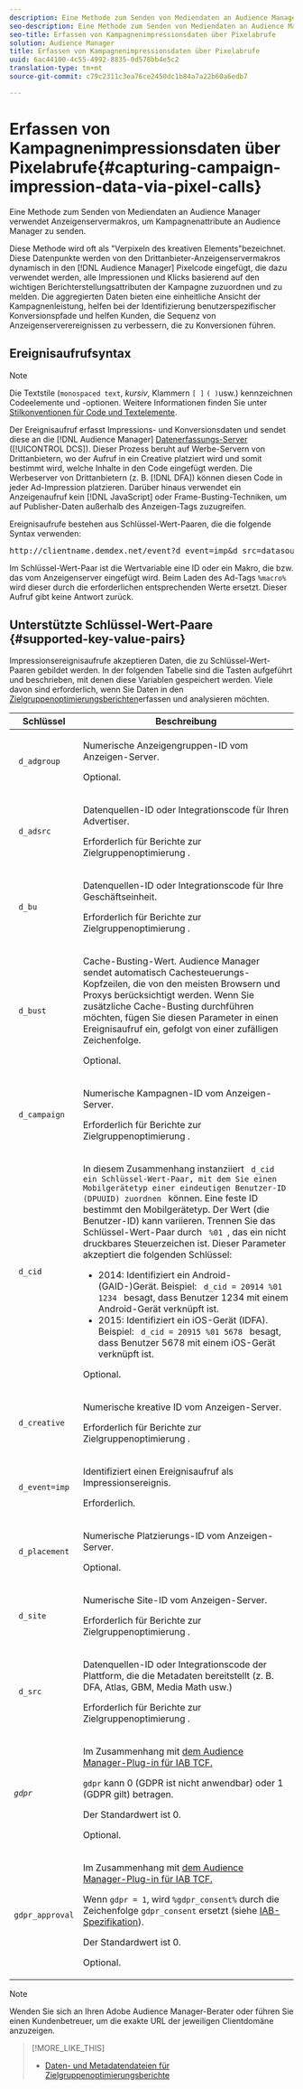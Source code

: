 ```yaml
---
description: Eine Methode zum Senden von Mediendaten an Audience Manager verwendet Anzeigenservermakros, um Kampagnenattribute an Audience Manager zu senden.
seo-description: Eine Methode zum Senden von Mediendaten an Audience Manager verwendet Anzeigenservermakros, um Kampagnenattribute an Audience Manager zu senden.
seo-title: Erfassen von Kampagnenimpressionsdaten über Pixelabrufe
solution: Audience Manager
title: Erfassen von Kampagnenimpressionsdaten über Pixelabrufe
uuid: 6ac44100-4c55-4992-8835-0d578bb4e5c2
translation-type: tm+mt
source-git-commit: c79c2311c3ea76ce2450dc1b84a7a22b60a6edb7

---
```



# Erfassen von Kampagnenimpressionsdaten über Pixelabrufe{#capturing-campaign-impression-data-via-pixel-calls}

Eine Methode zum Senden von Mediendaten an Audience Manager verwendet Anzeigenservermakros, um Kampagnenattribute an Audience Manager zu senden.

Diese Methode wird oft als "Verpixeln des kreativen Elements"bezeichnet. Diese Datenpunkte werden von den Drittanbieter-Anzeigenservermakros dynamisch in den [!DNL Audience Manager] Pixelcode eingefügt, die dazu verwendet werden, alle Impressionen und Klicks basierend auf den wichtigen Berichterstellungsattributen der Kampagne zuzuordnen und zu melden. Die aggregierten Daten bieten eine einheitliche Ansicht der Kampagnenleistung, helfen bei der Identifizierung benutzerspezifischer Konversionspfade und helfen Kunden, die Sequenz von Anzeigenserverereignissen zu verbessern, die zu Konversionen führen.

## Ereignisaufrufsyntax

>[!NOTE]
>
>Die Textstile (`monospaced text`, *kursiv*, Klammern `[ ]` `( )`usw.) kennzeichnen Codeelemente und -optionen. Weitere Informationen finden Sie unter [Stilkonventionen für Code und Textelemente](../../reference/code-style-elements.md).

Der Ereignisaufruf erfasst Impressions- und Konversionsdaten und sendet diese an die [!DNL Audience Manager] [Datenerfassungs-Server](/help/using/reference/system-components/components-data-collection.md) ([!UICONTROL DCS]). Dieser Prozess beruht auf Werbe-Servern von Drittanbietern, wo der Aufruf in ein Creative platziert wird und somit bestimmt wird, welche Inhalte in den Code eingefügt werden. Die Werbeserver von Drittanbietern (z. B. [!DNL DFA]) können diesen Code in jeder Ad-Impression platzieren. Darüber hinaus verwendet ein Anzeigenaufruf kein [!DNL JavaScript] oder Frame-Busting-Techniken, um auf Publisher-Daten außerhalb des Anzeigen-Tags zuzugreifen.

Ereignisaufrufe bestehen aus Schlüssel-Wert-Paaren, die die folgende Syntax verwenden:

<pre>
http://clientname.demdex.net/event?d_event=imp&amp;d_src=datasource_id&amp;d_site=siteID&amp;d_creative=<i>creative_id</i>&amp;d_adgroup=<i>adgroup_id</i>&amp;d_placement=<i>placement_id</i>&amp;d_campaign=<i>campaign_id</i>[&amp;d_cid=(GAID|IDFA)%01 DPUUID]&amp;d_bust=Cache-Buster-Wert
</pre>

Im Schlüssel-Wert-Paar ist die Wertvariable eine ID oder ein Makro, die bzw. das vom Anzeigenserver eingefügt wird. Beim Laden des Ad-Tags `%macro%` wird dieser durch die erforderlichen entsprechenden Werte ersetzt. Dieser Aufruf gibt keine Antwort zurück.

## Unterstützte Schlüssel-Wert-Paare {#supported-key-value-pairs}

Impressionsereignisaufrufe akzeptieren Daten, die zu Schlüssel-Wert-Paaren gebildet werden. In der folgenden Tabelle sind die Tasten aufgeführt und beschrieben, mit denen diese Variablen gespeichert werden. Viele davon sind erforderlich, wenn Sie Daten in den [Zielgruppenoptimierungsberichten](../../reporting/audience-optimization-reports/audience-optimization-reports.md)erfassen und analysieren möchten.

<table id="table_F068C4D49F7D4775924D3CA712BF15BA"> 
 <thead> 
  <tr> 
   <th colname="col1" class="entry"> Schlüssel </th> 
   <th colname="col2" class="entry"> Beschreibung </th> 
  </tr> 
 </thead>
 <tbody> 
  <tr> 
   <td colname="col1"> <code> d_adgroup </code> </td> 
   <td colname="col2"> <p>Numerische Anzeigengruppen-ID vom Anzeigen-Server. </p> <p>Optional. </p> </td> 
  </tr> 
  <tr> 
   <td colname="col1"> <code> d_adsrc </code> </td> 
   <td colname="col2"> <p>Datenquellen-ID oder Integrationscode für Ihren Advertiser. </p> <p>Erforderlich für <span class="wintitle"> Berichte zur Zielgruppenoptimierung </span> . </p> </td> 
  </tr> 
  <tr> 
   <td colname="col1"> <code> d_bu </code> </td> 
   <td colname="col2"> <p>Datenquellen-ID oder Integrationscode für Ihre Geschäftseinheit. </p> <p>Erforderlich für <span class="wintitle"> Berichte zur Zielgruppenoptimierung </span> . </p> </td> 
  </tr> 
  <tr> 
   <td colname="col1"> <p> <code> d_bust </code> </p> </td> 
   <td colname="col2"> <p>Cache-Busting-Wert. <span class="keyword"> Audience Manager sendet </span> automatisch Cachesteuerungs-Kopfzeilen, die von den meisten Browsern und Proxys berücksichtigt werden. Wenn Sie zusätzliche Cache-Busting durchführen möchten, fügen Sie diesen Parameter in einen Ereignisaufruf ein, gefolgt von einer zufälligen Zeichenfolge. </p> <p> Optional. </p> </td> 
  </tr> 
  <tr> 
   <td colname="col1"> <code> d_campaign </code> </td> 
   <td colname="col2"> <p>Numerische Kampagnen-ID vom Anzeigen-Server. </p> <p>Erforderlich für <span class="wintitle"> Berichte zur Zielgruppenoptimierung </span> . </p> </td> 
  </tr> 
  <tr> 
   <td colname="col1"> <code> d_cid </code> </td> 
   <td colname="col2"> <p>In diesem Zusammenhang instanziiert <code> d_cid ein Schlüssel-Wert-Paar, mit dem Sie einen Mobilgerätetyp einer eindeutigen Benutzer-ID (DPUUID) zuordnen </code> können. Eine feste ID bestimmt den Mobilgerätetyp. Der Wert (die Benutzer-ID) kann variieren. Trennen Sie das Schlüssel-Wert-Paar durch <code> %01 </code>, das ein nicht druckbares Steuerzeichen ist. Dieser Parameter akzeptiert die folgenden Schlüssel: </p> 
    <ul id="ul_4D5D696D10B34615867AF3B64A938878"> 
     <li id="li_A4BD4B0C8C9443BF99075CDFACC013F6">2014: Identifiziert ein Android-(GAID-)Gerät. Beispiel: <code> d_cid = 20914 %01 1234 </code> besagt, dass Benutzer 1234 mit einem Android-Gerät verknüpft ist. </li> 
     <li id="li_F83D7B3EC4D24D0187BFE639E2812B36">2015: Identifiziert ein iOS-Gerät (IDFA). Beispiel: <code> d_cid = 20915 %01 5678 </code> besagt, dass Benutzer 5678 mit einem iOS-Gerät verknüpft ist. </li> 
    </ul> <p>Optional. </p> </td> 
  </tr> 
  <tr> 
   <td colname="col1"> <code> d_creative </code> </td> 
   <td colname="col2"> <p>Numerische kreative ID vom Anzeigen-Server. </p> <p>Erforderlich für <span class="wintitle"> Berichte zur Zielgruppenoptimierung </span> . </p> </td> 
  </tr> 
  <tr> 
   <td colname="col1"> <code> d_event=imp </code> </td> 
   <td colname="col2"> <p>Identifiziert einen Ereignisaufruf als Impressionsereignis. </p> <p>Erforderlich. </p> </td> 
  </tr> 
  <tr> 
   <td colname="col1"> <code> d_placement </code> </td> 
   <td colname="col2"> <p>Numerische Platzierungs-ID vom Anzeigen-Server. </p> <p> Optional. </p> </td> 
  </tr> 
  <tr> 
   <td colname="col1"> <code> d_site </code> </td> 
   <td colname="col2"> <p>Numerische Site-ID vom Anzeigen-Server. </p> <p>Erforderlich für <span class="wintitle"> Berichte zur Zielgruppenoptimierung </span> . </p> </td> 
  </tr> 
  <tr> 
   <td colname="col1"> <code> d_src </code> </td> 
   <td colname="col2"> <p>Datenquellen-ID oder Integrationscode der Plattform, die die Metadaten bereitstellt (z. B. DFA, Atlas, GBM, Media Math usw.) </p> <p>Erforderlich für <span class="wintitle"> Berichte zur Zielgruppenoptimierung </span> . </p> </td> 
  </tr> 
   <tr> 
   <td colname="col1"> <code><i>gdpr</i></code>  </td> 
   <td colname="col2"> <p>Im Zusammenhang mit <a href="../../overview/aam-gdpr/aam-iab-plugin.md">dem Audience Manager-Plug-in für IAB TCF.</a></p> <p><code>gdpr</code> kann 0 (GDPR ist nicht anwendbar) oder 1 (GDPR gilt) betragen.</p> <p>Der Standardwert ist 0.</p><p>Optional.</p> </td> 
  </tr>
   <tr> 
   <td colname="col1"> <code>gdpr_approval</code> </td> 
   <td colname="col2"> <p>Im Zusammenhang mit <a href="../../overview/aam-gdpr/aam-iab-plugin.md">dem Audience Manager-Plug-in für IAB TCF.</a></p><p> Wenn <code>gdpr = 1</code>, wird <code>%gdpr_consent%</code> durch die Zeichenfolge <code>gdpr_consent</code> ersetzt (siehe <a href="https://github.com/InteractiveAdvertisingBureau/GDPR-Transparency-and-Consent-Framework/blob/master/URL-based%20Consent%20Passing_%20Framework%20Guidance.md#specifications" format="http" scope="external">IAB-Spezifikation</a>).</p> <p>Der Standardwert ist 0.</p><p>Optional.</p> </td> 
  </tr> 
 </tbody> 
</table>

>[!NOTE]
>
>Wenden Sie sich an Ihren Adobe Audience Manager-Berater oder führen Sie einen Kundenbetreuer, um die exakte URL der jeweiligen Clientdomäne anzuzeigen.

>[!MORE_LIKE_THIS]
>
>* [Daten- und Metadatendateien für Zielgruppenoptimierungsberichte](../../reporting/audience-optimization-reports/metadata-files-intro/metadata-files-intro.md)

